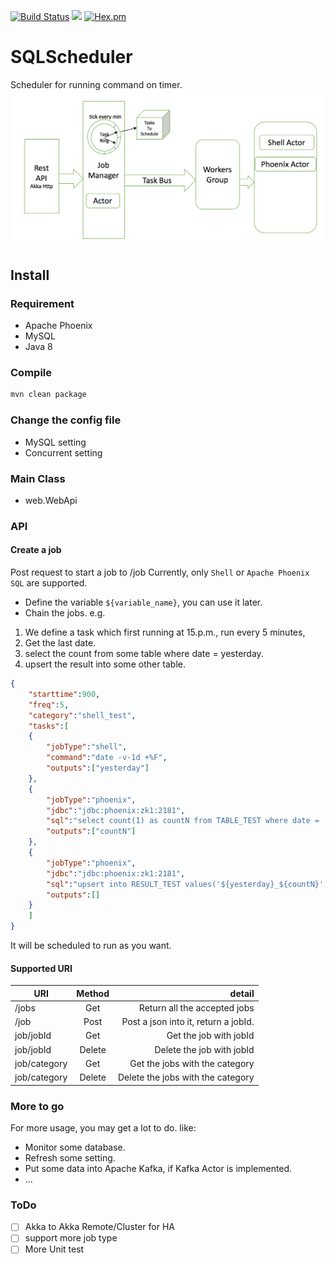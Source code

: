 [![Build Status](https://travis-ci.org/dubin555/SQLScheduler.svg?branch=master)](https://travis-ci.org/dubin555/SQLScheduler)
![](https://img.shields.io/badge/language-java-orange.svg)
[![Hex.pm](https://img.shields.io/hexpm/l/plug.svg)](https://github.com/dubin555/SQLSchdduler/master/LICENSE)
# SQLScheduler
Scheduler for running command on timer.
![Arch for SQLScheduler](https://github.com/dubin555/SQLScheduler/blob/master/png/SQLSchedulerArch.png)
## Install
### Requirement
* Apache Phoenix
* MySQL
* Java 8

### Compile
```bash
mvn clean package
```

### Change the config file
* MySQL setting
* Concurrent setting

### Main Class
* web.WebApi

### API
#### Create a job
Post request to start a job to /job
Currently, only `Shell` or `Apache Phoenix SQL` are supported.
* Define the variable `${variable_name}`, you can use it later.
* Chain the jobs.
e.g. 
1. We define a task which first running at 15.p.m., run every 5 minutes,
2. Get the last date.
3. select the count from some table where date = yesterday.
4. upsert the result into some other table.
```json
{
	"starttime":900,
	"freq":5,
	"category":"shell_test",
	"tasks":[
	{
		"jobType":"shell",
		"command":"date -v-1d +%F",
		"outputs":["yesterday"]
	},
	{
		"jobType":"phoenix",
		"jdbc":"jdbc:phoenix:zk1:2181",
		"sql":"select count(1) as countN from TABLE_TEST where date = '${yesterday}';",
		"outputs":["countN"]
	},
	{
		"jobType":"phoenix",
		"jdbc":"jdbc:phoenix:zk1:2181",
		"sql":"upsert into RESULT_TEST values('${yesterday}_${countN}','${countN}','${yesterday}')",
		"outputs":[]
	}
	]
}
```
It will be scheduled to run as you want.

#### Supported URI
| URI        |  Method           |  detail |
| ------------- |:-------------:| -----:|
| /jobs      |Get | Return all the accepted jobs |
| /job      | Post      |   Post a json into it, return a jobId. |
| job/jobId | Get      |    Get the job with jobId |
| job/jobId | Delete      |    Delete the job with jobId |
| job/category | Get      |    Get the jobs with the category |
| job/category | Delete      |    Delete the jobs with the category |

### More to go
For more usage, you may get a lot to do.
like:
* Monitor some database.
* Refresh some setting.
* Put some data into Apache Kafka, if Kafka Actor is implemented.
* ...

### ToDo
- [ ] Akka to Akka Remote/Cluster for HA
- [ ] support more job type
- [ ] More Unit test